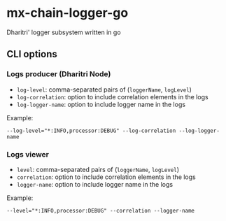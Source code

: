 # mx-chain-logger-go

Dharitri' logger subsystem written in go

## CLI options

### Logs producer (Dharitri Node)

- `log-level`: comma-separated pairs of (`loggerName`, `logLevel`)
- `log-correlation`: option to include correlation elements in the logs
- `log-logger-name`: option to include logger name in the logs

Example:

```
--log-level="*:INFO,processor:DEBUG" --log-correlation --log-logger-name
```

### Logs viewer

- `level`: comma-separated pairs of (`loggerName`, `logLevel`)
- `correlation`: option to include correlation elements in the logs
- `logger-name`: option to include logger name in the logs

Example:

```
--level="*:INFO,processor:DEBUG" --correlation --logger-name
```

